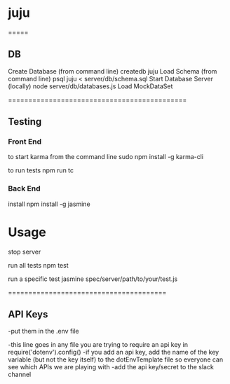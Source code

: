 # juju

=====
## DB

Create Database (from command line)
    createdb juju
Load Schema (from command line)
    psql juju < server/db/schema.sql
Start Database Server (locally)
    node server/db/databases.js
Load MockDataSet

============================================
## Testing


### Front End
to start karma from the command line
    sudo npm install -g karma-cli

to run tests
    npm run tc

### Back End
install
    npm install -g jasmine

# Usage
stop server

run all tests
    npm test

run a specific test
    jasmine spec/server/path/to/your/test.js

=======================================
## API Keys
-put them in the .env file

-this line goes in any file you are trying to require an api key in
require('dotenv').config()
-if you add an api key, add the name of the key variable (but not the key itself) to the dotEnvTemplate file so everyone can see which APIs we are playing with
-add the api key/secret to the slack channel
 

